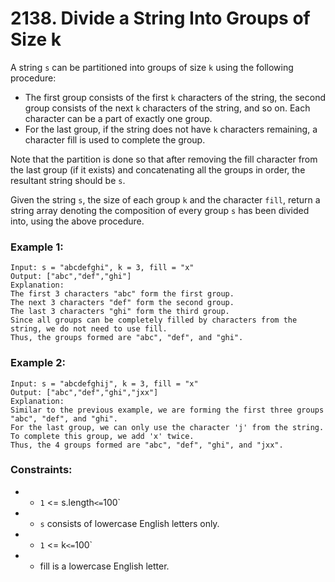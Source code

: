 # 2138. Divide a String Into Groups of Size k

A string `s` can be partitioned into groups of size `k` using the following procedure:

- The first group consists of the first `k` characters of the string, the second group consists of the next `k` characters of the string, and so on. Each character can be a part of exactly one group.
- For the last group, if the string does not have `k` characters remaining, a character fill is used to complete the group.

Note that the partition is done so that after removing the fill character from the last group (if it exists) and concatenating all the groups in order, the resultant string should be `s`.

Given the string `s`, the size of each group `k` and the character `fill`, return a string array denoting the composition of every group `s` has been divided into, using the above procedure.

### Example 1:

```
Input: s = "abcdefghi", k = 3, fill = "x"
Output: ["abc","def","ghi"]
Explanation:
The first 3 characters "abc" form the first group.
The next 3 characters "def" form the second group.
The last 3 characters "ghi" form the third group.
Since all groups can be completely filled by characters from the string, we do not need to use fill.
Thus, the groups formed are "abc", "def", and "ghi".
```

### Example 2:

```
Input: s = "abcdefghij", k = 3, fill = "x"
Output: ["abc","def","ghi","jxx"]
Explanation:
Similar to the previous example, we are forming the first three groups "abc", "def", and "ghi".
For the last group, we can only use the character 'j' from the string. To complete this group, we add 'x' twice.
Thus, the 4 groups formed are "abc", "def", "ghi", and "jxx".
```

### Constraints:

- - `1` <= s.length` <= `100`
- - `s` consists of lowercase English letters only.
- - `1` <= k` <= `100`
- - fill is a lowercase English letter.
